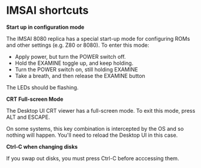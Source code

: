 # IMSAI shortcuts

**Start up in configuration mode**

The IMSAI 8080 replica has a special start-up mode for configuring ROMs and other settings (e.g. Z80 or 8080). To enter this mode:

* Apply power, but turn the POWER switch off.
* Hold the EXAMINE toggle up, and keep holding.
* Turn the POWER switch on, still holding EXAMINE
* Take a breath, and then release the EXAMINE button

The LEDs should be flashing.

**CRT Full-screen Mode**

The Desktop UI CRT viewer has a full-screen mode. To exit this mode, press ALT and ESCAPE.

On some systems, this key combination is intercepted by the OS and so nothing will happen. You'll need to reload the Desktop UI in this case.

**Ctrl-C when changing disks**

If you swap out disks, you must press Ctrl-C before acccessing them.
